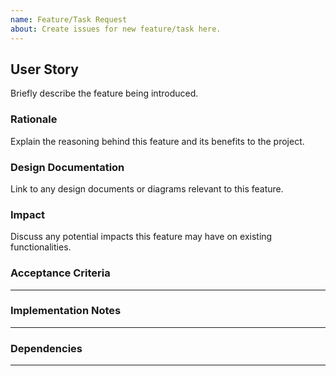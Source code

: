 ```yaml
---
name: Feature/Task Request
about: Create issues for new feature/task here.
---
```


## User Story

Briefly describe the feature being introduced.


<!-- Free to remove or add sections as they pertain to the feature/task in question -->
### Rationale

Explain the reasoning behind this feature and its benefits to the project.



### Design Documentation

Link to any design documents or diagrams relevant to this feature.



### Impact

Discuss any potential impacts this feature may have on existing functionalities.



### Acceptance Criteria
---



### Implementation Notes
---



### Dependencies
---
